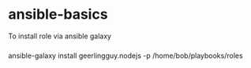 # ansible-basics

To install role via ansible galaxy
###
ansible-galaxy install geerlingguy.nodejs -p /home/bob/playbooks/roles
###
